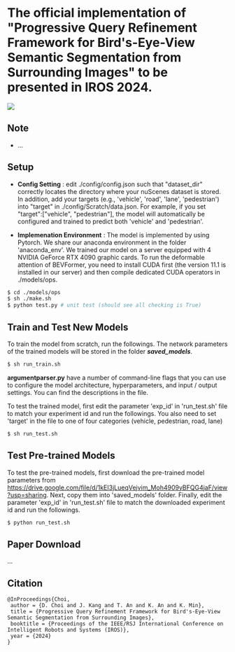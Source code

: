 # The official implementation of "Progressive Query Refinement Framework for Bird's-Eye-View Semantic Segmentation from Surrounding Images" to be presented in IROS 2024.
![](GIF/HLS.gif)

## Note

+ ...

## Setup

+ **Config Setting** : edit ./config/config.json such that "dataset_dir" correctly locates the directory where your nuScenes dataset is stored. In addition, add your targets (e.g., 'vehicle', 'road', 'lane', 'pedestrian') into "target" in ./config/Scratch/data.json. For example, if you set "target":["vehicle", "pedestrian"], the model will automatically be configured and trained to predict both 'vehicle' and 'pedestrian'.


+ **Implemenation Environment** : The model is implemented by using Pytorch. We share our anaconda environment in the folder 'anaconda_env'. We trained our model on a server equipped with 4 NVIDIA GeForce RTX 4090 graphic cards. To run the deformable attention of BEVFormer, you need to install CUDA first (the version 11.1 is installed in our server) and then compile dedicated CUDA operators in ./models/ops.
```sh
$ cd ./models/ops
$ sh ./make.sh
$ python test.py # unit test (should see all checking is True)
```

## Train and Test New Models
To train the model from scratch, run the followings. The network parameters of the trained models will be stored in the folder ***saved_models***.
```sh
$ sh run_train.sh
```

**argumentparser.py** have a number of command-line flags that you can use to configure the model architecture, hyperparameters, and input / output settings. You can find the descriptions in the file.


To test the trained model, first edit the parameter 'exp_id' in 'run_test.sh' file to match your experiment id and run the followings. You also need to set 'target' in the file to one of four categories (vehicle, pedestrian, road, lane)
```sh
$ sh run_test.sh
```

## Test Pre-trained Models
To test the pre-trained models, first download the pre-trained model parameters from https://drive.google.com/file/d/1kEI3jLueqVejvim_Moh4909yBFQG4jaF/view?usp=sharing. Next, copy them into 'saved_models' folder. Finally, edit the parameter 'exp_id' in 'run_test.sh' file to match the downloaded experiment id and run the followings.
```sh
$ python run_test.sh
```

## Paper Download
...

## Citation
```
@InProceedings{Choi,
 author = {D. Choi and J. Kang and T. An and K. An and K. Min},
 title = {Progressive Query Refinement Framework for Bird's-Eye-View Semantic Segmentation from Surrounding Images},
 booktitle = {Proceedings of the IEEE/RSJ International Conference on Intelligent Robots and Systems (IROS)},
 year = {2024}
}
```
